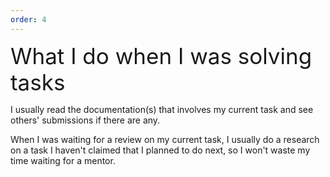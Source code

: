```yaml
---
order: 4
---
```


<div style="font-size: 35px">What I do when I was solving tasks</div>

I usually read the documentation(s) that involves my current task and see others' submissions if there are any.

When I was waiting for a review on my current task, I usually do a research on a task I haven't claimed that I planned to do next, so I won't waste my time waiting for a mentor.
